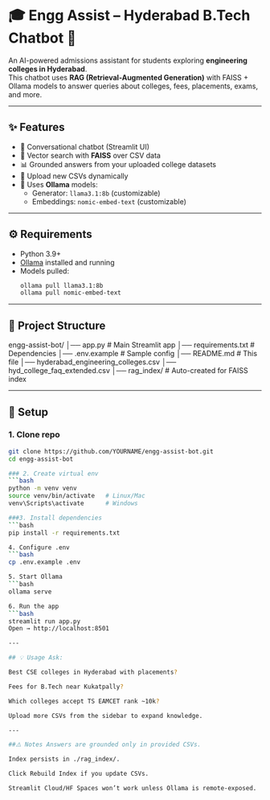 # 🎓 Engg Assist – Hyderabad B.Tech Chatbot 🤖

An AI-powered admissions assistant for students exploring **engineering colleges in Hyderabad**.  
This chatbot uses **RAG (Retrieval-Augmented Generation)** with FAISS + Ollama models to answer queries about colleges, fees, placements, exams, and more.

---

## ✨ Features
- 💬 Conversational chatbot (Streamlit UI)
- 🔎 Vector search with **FAISS** over CSV data
- 📊 Grounded answers from your uploaded college datasets
- 📁 Upload new CSVs dynamically
- 🧠 Uses **Ollama** models:
  - Generator: `llama3.1:8b` (customizable)
  - Embeddings: `nomic-embed-text` (customizable)

---

## ⚙️ Requirements
- Python 3.9+
- [Ollama](https://ollama.com) installed and running
- Models pulled:
  ```bash
  ollama pull llama3.1:8b
  ollama pull nomic-embed-text

---  

## 📂 Project Structure

engg-assist-bot/
│── app.py # Main Streamlit app
│── requirements.txt # Dependencies
│── .env.example # Sample config
│── README.md # This file
│── hyderabad_engineering_colleges.csv
│── hyd_college_faq_extended.csv
│── rag_index/ # Auto-created for FAISS index


---

## 🚀 Setup

### 1. Clone repo
```bash
git clone https://github.com/YOURNAME/engg-assist-bot.git
cd engg-assist-bot

### 2. Create virtual env
```bash
python -m venv venv
source venv/bin/activate   # Linux/Mac
venv\Scripts\activate      # Windows

###3. Install dependencies
```bash
pip install -r requirements.txt

4. Configure .env
```bash
cp .env.example .env

5. Start Ollama
```bash
ollama serve

6. Run the app
```bash
streamlit run app.py
Open → http://localhost:8501

---

## 💡 Usage Ask:

Best CSE colleges in Hyderabad with placements?

Fees for B.Tech near Kukatpally?

Which colleges accept TS EAMCET rank ~10k?

Upload more CSVs from the sidebar to expand knowledge.

---

##⚠️ Notes Answers are grounded only in provided CSVs.

Index persists in ./rag_index/.

Click Rebuild Index if you update CSVs.

Streamlit Cloud/HF Spaces won’t work unless Ollama is remote-exposed.